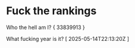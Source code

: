 # Fuck the rankings

Who the hell am I?
{ 33839913 }

What fucking year is it?
[ 2025-05-14T22:13:20Z ]
